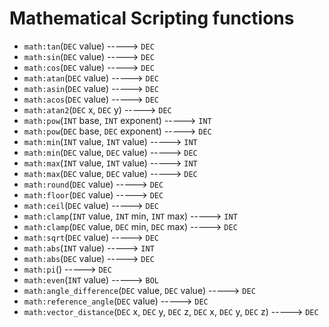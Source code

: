 # Mathematical Scripting functions

- `math:tan`(`DEC` value) -----> `DEC`
- `math:sin`(`DEC` value) -----> `DEC`
- `math:cos`(`DEC` value) -----> `DEC`
- `math:atan`(`DEC` value) -----> `DEC`
- `math:asin`(`DEC` value) -----> `DEC`
- `math:acos`(`DEC` value) -----> `DEC`
- `math:atan2`(`DEC` x, `DEC` y) -----> `DEC`
- `math:pow`(`INT` base, `INT` exponent) -----> `INT`
- `math:pow`(`DEC` base, `DEC` exponent) -----> `DEC`
- `math:min`(`INT` value, `INT` value) -----> `INT`
- `math:min`(`DEC` value, `DEC` value) -----> `DEC`
- `math:max`(`INT` value, `INT` value) -----> `INT`
- `math:max`(`DEC` value, `DEC` value) -----> `DEC`
- `math:round`(`DEC` value) -----> `DEC`
- `math:floor`(`DEC` value) -----> `DEC`
- `math:ceil`(`DEC` value) -----> `DEC`
- `math:clamp`(`INT` value, `INT` min, `INT` max) -----> `INT`
- `math:clamp`(`DEC` value, `DEC` min, `DEC` max) -----> `DEC`
- `math:sqrt`(`DEC` value) -----> `DEC`
- `math:abs`(`INT` value) -----> `INT`
- `math:abs`(`DEC` value) -----> `DEC`
- `math:pi`() -----> `DEC`
- `math:even`(`INT` value) -----> `BOL`
- `math:angle_difference`(`DEC` value, `DEC` value) -----> `DEC`
- `math:reference_angle`(`DEC` value) -----> `DEC`
- `math:vector_distance`(`DEC` x, `DEC` y, `DEC` z, `DEC` x, `DEC` y, `DEC` z) -----> `DEC`
